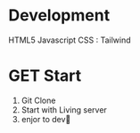 # Development
HTML5
Javascript
CSS : Tailwind

# GET Start
1. Git Clone
2. Start with Living server
3. enjor to dev🎉
    


